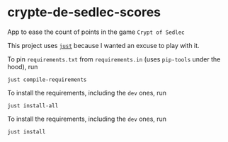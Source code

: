 # crypte-de-sedlec-scores

App to ease the count of points in the game `Crypt of Sedlec`

This project uses [`just`](https://just.systems/man/en/chapter_1.html) because I wanted
an excuse to play with it.

To pin `requirements.txt` from `requirements.in` (uses `pip-tools` under the hood), run

```console
just compile-requirements
```

To install the requirements, including the `dev` ones, run

```console
just install-all
```

To install the requirements, including the `dev` ones, run

```console
just install
```
